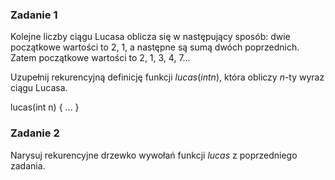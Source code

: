 ### Zadanie 1
Kolejne liczby ciągu Lucasa oblicza się w następujący sposób: dwie początkowe wartości to 2, 1, a następne są sumą dwóch poprzednich. <br> Zatem początkowe wartości to 2, 1, 3, 4, 7...

Uzupełnij rekurencyjną definicję funkcji $lucas(int n)$, która obliczy $n$-ty wyraz ciągu Lucasa.

lucas(int n) {
    ...
}

### Zadanie 2
Narysuj rekurencyjne drzewko wywołań funkcji $lucas$ z poprzedniego zadania.